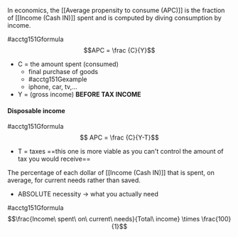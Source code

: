 In economics, the [[Average propensity to consume (APC)]] is the fraction of [[Income (Cash IN)]] spent and is computed by diving consumption by income.

#acctg151Gformula
$$APC = \frac {C}{Y}$$
- C = the amount spent (consumed)
	- final purchase of goods
	- #acctg151Gexample
	- iphone, car, tv,...
- Y = (gross income) **BEFORE TAX INCOME**

#### Disposable income
#acctg151Gformula
$$ APC = \frac {C}{Y-T}$$
- T = taxes
==this one is more viable as you can't control the amount of tax you would receive==

The percentage of each dollar of [[Income (Cash IN)]] that is spent, on average, for current needs rather than saved.
- ABSOLUTE necessity $\rightarrow$ what you actually need

#acctg151Gformula
$$\frac{Income\ spent\ on\ current\ needs}{Total\ income} \times \frac{100}{1}$$
